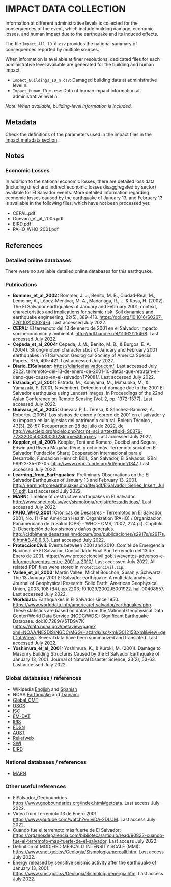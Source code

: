 # IMPACT DATA COLLECTION


Information at different administrative levels is collected for the consequences of the event, 
which include building damage, economic losses, and human impact due to the earthquake and its induced effects.

The file `Impact_All_ID_0.csv` provides the national summary of consequences reported by multiple sources.

When information is available at finer resolutions, dedicated files for each administrative level
available are generated for the building and human impact.

- `Impact_Buildings_ID_n.csv`: Damaged building data at administrative level n.
- `Impact_Human_ID_n.csv`: Data of human impact information at administrative level n.

_Note: When available, building-level information is included._


## Metadata

Check the definitions of the parameters used in the impact files in the [impact metadata section](https://gitlab.openquake.org/risk/ecd/-/blob/main/metadata.md#impact-data).


## Notes


### Economic Losses

In addition to the national economic losses, there are detailed loss data (including direct and indirect economic losses disaggregated by sector) available for El Salvador events. More detailed information regarding economic losses caused by the earthquake of January 13, and February 13 is available in the following files, which have not been processed yet:
- CEPAL.pdf
- Guevara_et_al_2005.pdf
- EIRD.pdf
- PAHO_WHO_2001.pdf

## References


### Detailed online databases
There were no available detailed online databases for this earthquake.


### Publications
- **Bommer_et_al_2002:** Bommer, J. J., Benito, M. B., Ciudad-Real, M., Lemoine, A., López-Menjı́var, M. A., Madariaga, R., ... & Rosa, H. (2002). The El Salvador earthquakes of January and February 2001: context, characteristics and implications for seismic risk. Soil dynamics and earthquake engineering, 22(5), 389-418. https://doi.org/10.1016/S0267-7261(02)00024-6. Last accessed July 2022.  
- **CEPAL:** El terremoto del 13 de enero de 2001 en el Salvador: impacto socioeconómico y ambiental. http://hdl.handle.net/11362/25468. Last accessed July 2022.
- **Cepeda_et_al_2004:** Cepeda, J. M., Benito, M. B., & Burgos, E. A. (2004). Strong-motion characteristics of January and February 2001 earthquakes in El Salvador. Geological Society of America Special Papers, 375, 405-421. Last accessed July 2022. 
- **Diario_ElSalvador:** https://diarioelsalvador.com/. Last accessed July 2022. terremoto-del-13-de-enero-de-2001-10-datos-que-retratan-el-dano-que-causo-en-el-salvador/179081/. Last accessed July 2022. 
- **Estrada_et_al_2001:** Estrada, M., Kohiyama, M., Matsuoka, M., & Yamazaki, F. (2001, November). Detection of damage due to the 2001 El Salvador earthquake using Landsat images. In Proceedings of the 22nd Asian Conference on Remote Sensing (Vol. 2, pp. 1372-1377). Last accessed July 2022. 
- **Guevara_et_al_2005:** Guevara P, L. Teresa, & Sánchez-Ramírez, A. Roberto. (2005). Los sismos de enero y febrero de 2001 en el salvador y su impacto en las iglesias del patrimonio cultural. Boletín Técnico , 43(3), 28-57. Recuperado en 28 de julio de 2022, de http://ve.scielo.org/scielo.php?script=sci_arttext&pid=S0376-723X2005000300002&lng=es&tlng=es. Last accessed July 2022.
- **Keppler_et_al_2001:** Keppler, Toni and Romero, Cecibel and Segura, Edwin and Rivera Magaña, René, y ocho más. Terremoto social en El Salvador. Fundación Share; Cooperación Internacional para el Desarrollo; Fundación Heinrich Böll., San Salvador, El Salvador. ISBN 99923-35-02-05. http://www.repo.funde.org/id/eprint/1347. Last accessed July 2022.  
- **Learning_from_Earthquakes:** Preliminary Observations on the El Salvador Earthquakes of January 13 and February 13, 2001. http://learningfromearthquakes.org/lfe/pdf/ElSalvador_Series_Insert_Jul01.pdf. Last accessed July 2022.
- **MARN:** Timeline of destructive earthquakes in El Salvador. http://www.snet.gob.sv/ver/sismologia/registro/estadisticas/. Last accessed July 2022.
- **PAHO_WHO_2001:** Crónicas de Desastres - Terremotos en El Salvador, 2001, No. 11 (Pan American Health Organization (PAHO) / Organización Panamericana de la Salud (OPS) - WHO - OMS, 2002, 224 p.). Capítulo 2: Descripción de los sismos y daños generales. http://cidbimena.desastres.hn/docum/ops/publicaciones/s2917s/s2917s.6.htm#B.48.6.3.3. Last accessed July 2022. 
- **ProteccionCivil:** Events between 2001 and 2010. Comité de Emergencia Nacional de El Salvador, Consolidado Final Por Terremoto del 13 de Enero de 2001. https://www.proteccioncivil.gob.sv/eventos-adversos-e-informes/eventos-entre-2001-a-2010/. Last accessed July 2022. All related PDF files were stored in `ProteccionCivil.zip`.
- **Vallee_et_al_2003:** Martin Vallee, Michel Bouchon, Susan y. Schwartz. The 13 January 2001 El Salvador earthquake: A multidata analysis. Journal of Geophysical Research: Solid Earth, American Geophysical Union, 2003, 108 (B4), pp.2203. 10.1029/2002JB001922. hal-00408557. Last accessed July 2022. 
- **Worlddata:** Earthquakes in El Salvador since 1950. https://www.worlddata.info/america/el-salvador/earthquakes.php. These statistics are based on datas from the National Geophysical Data Center/World Data Service (NGDC/WDS): Significant Earthquake Database. doi:10.7289/V5TD9V7K (https://data.noaa.gov/metaview/page?xml=NOAA/NESDIS/NGDC/MGG/Hazards/iso/xml/G012153.xml&view=getDataView). Several data have been summarized and translated. Last accessed July 2022. 
- **Yoshimura_et_al_2001:** Yoshimura, K., & Kuroki, M. (2001). Damage to Masonry Building Structures Caused by the El Salvador Earthquake of January 13, 2001. Journal of Natural Disaster Science, 23(2), 53-63. Last accessed July 2022. 


### Global databases / references
- Wikipedia [English](https://en.wikipedia.org/wiki/January_2001_El_Salvador_earthquake) and [Spanish](https://es.wikipedia.org/wiki/Terremotos_de_El_Salvador_de_2001)
- NOAA [Earthquake](https://www.ngdc.noaa.gov/hazel/view/hazards/earthquake/event-more-info/5587) and [Tsunami](https://www.ngdc.noaa.gov/hazel/view/hazards/tsunami/event-more-info/5444)
- [Global_CMT](https://www.globalcmt.org/cgi-bin/globalcmt-cgi-bin/CMT5/form?itype=ymd&yr=2001&mo=1&day=13&oyr=2001&omo=1&oday=13&jyr=1976&jday=1&ojyr=1976&ojday=1&otype=nd&nday=1&lmw=7&umw=10&lms=0&ums=10&lmb=0&umb=10&llat=-90&ulat=90&llon=-180&ulon=180&lhd=0&uhd=1000&lts=-9999&uts=9999&lpe1=0&upe1=90&lpe2=0&upe2=90&list=0)
- [USGS](https://earthquake.usgs.gov/earthquakes/eventpage/usp000a7m5/executive) 
- [ISC](http://isc-mirror.iris.washington.edu/cgi-bin/FormatBibprint.pl?evid=1763440)
- [EM-DAT](https://public.emdat.be/data)
- [IRIS](http://ds.iris.edu/spud/momenttensor/915010)
- [FDSN](https://www.fdsn.org/networks/detail/SV/)
- [AUST](https://earthquakes.ga.gov.au/event/ga2021evbvpw)
- [Reliefweb](https://reliefweb.int/report/el-salvador/14-os-del-terremoto-del-13-de-enero-de-2001)
- [SWI](https://www.swissinfo.ch/spa/el-salvador-terremoto_el-calvario-contin%C3%BAa-para-los-afectados-del-terremoto-de-2001-en-el-salvador/46284224)
- [EIRD](https://www.eird.org/esp/revista/No3_2001/pagina5.htm)



### National databases / references
- [MARN](http://www.snet.gob.sv/ver/sismologia/)


### Other useful references
- ElSalvador_Geoboundries. https://www.geoboundaries.org/index.html#getdata. Last access July 2022.
- Video from Terremoto 13 de Enero 2001: https://www.youtube.com/watch?v=IviDA-2DLUM. Last access July 2022.
- Cuándo fue el terremoto más fuerte de El Salvador: https://organosdepalencia.com/biblioteca/articulo/read/90833-cuando-fue-el-terremoto-mas-fuerte-de-el-salvador. Last access July 2022.
- Definition of MODIFIED MERCALLI INTENSITY SCALE (MMI): https://www.snet.gob.sv/Geologia/Sismologia/mercalli.htm. Last access July 2022.
- Energy released by sensitive seismic activity after the earthquake of January 13, 2001: https://www.snet.gob.sv/Geologia/Sismologia/energia.htm. Last access July 2022. 